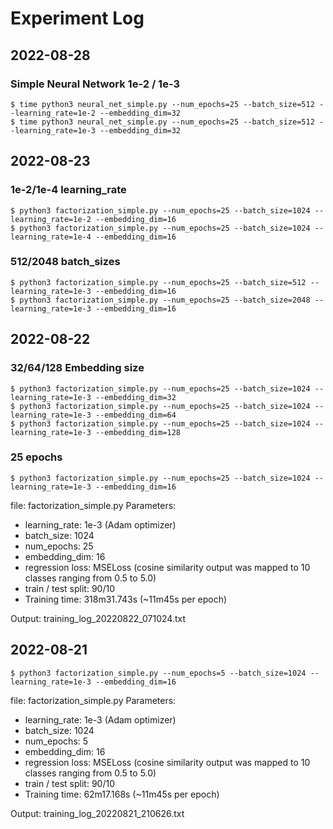 # Experiment Log

## 2022-08-28

### Simple Neural Network 1e-2 / 1e-3

```shell
$ time python3 neural_net_simple.py --num_epochs=25 --batch_size=512 --learning_rate=1e-2 --embedding_dim=32
$ time python3 neural_net_simple.py --num_epochs=25 --batch_size=512 --learning_rate=1e-3 --embedding_dim=32
```

## 2022-08-23

### 1e-2/1e-4 learning_rate

```shell
$ python3 factorization_simple.py --num_epochs=25 --batch_size=1024 --learning_rate=1e-2 --embedding_dim=16
$ python3 factorization_simple.py --num_epochs=25 --batch_size=1024 --learning_rate=1e-4 --embedding_dim=16
```

### 512/2048 batch_sizes

```shell
$ python3 factorization_simple.py --num_epochs=25 --batch_size=512 --learning_rate=1e-3 --embedding_dim=16
$ python3 factorization_simple.py --num_epochs=25 --batch_size=2048 --learning_rate=1e-3 --embedding_dim=16
```

## 2022-08-22

### 32/64/128 Embedding size

```shell
$ python3 factorization_simple.py --num_epochs=25 --batch_size=1024 --learning_rate=1e-3 --embedding_dim=32
$ python3 factorization_simple.py --num_epochs=25 --batch_size=1024 --learning_rate=1e-3 --embedding_dim=64
$ python3 factorization_simple.py --num_epochs=25 --batch_size=1024 --learning_rate=1e-3 --embedding_dim=128
```

### 25 epochs

```shell
$ python3 factorization_simple.py --num_epochs=25 --batch_size=1024 --learning_rate=1e-3 --embedding_dim=16
```

file: factorization_simple.py
Parameters:
* learning_rate: 1e-3 (Adam optimizer)
* batch_size: 1024
* num_epochs: 25
* embedding_dim: 16
* regression loss: MSELoss (cosine similarity output was mapped to 10 classes ranging from 0.5 to 5.0)
* train / test split: 90/10
* Training time: 318m31.743s (~11m45s per epoch)

Output: training_log_20220822_071024.txt

## 2022-08-21

```shell
$ python3 factorization_simple.py --num_epochs=5 --batch_size=1024 --learning_rate=1e-3 --embedding_dim=16
```

file: factorization_simple.py
Parameters:
* learning_rate: 1e-3 (Adam optimizer)
* batch_size: 1024
* num_epochs: 5
* embedding_dim: 16
* regression loss: MSELoss (cosine similarity output was mapped to 10 classes ranging from 0.5 to 5.0)
* train / test split: 90/10
* Training time: 62m17.168s (~11m45s per epoch)

Output: training_log_20220821_210626.txt
